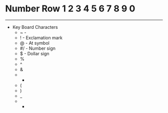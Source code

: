 # Number Row 1 2 3 4 5 6 7 8 9 0
<hr>

- Key Board Characters
  - ~ - 
  - ! - Exclamation mark
  - @ - At symbol
  - #/ - Number sign
  - $ - Dollar sign
  - %
  - ^
  - &
  - *
  - (
  - )
  - _
  - +
